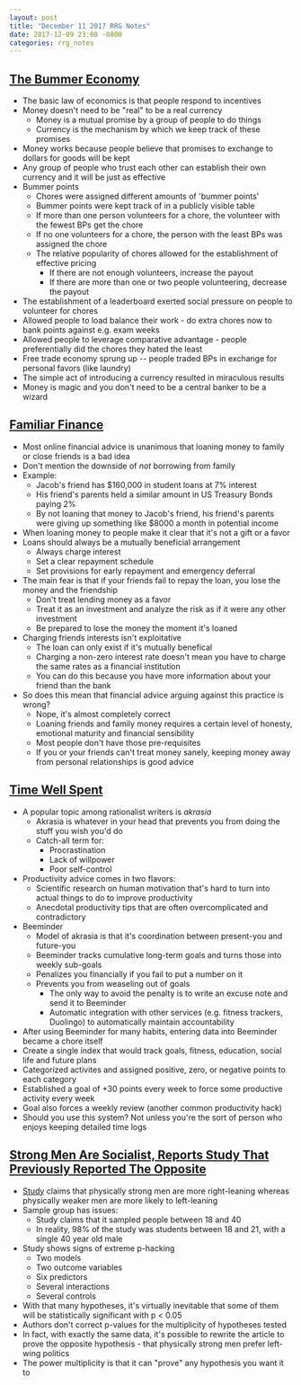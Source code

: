 ```yaml
---
layout: post
title: "December 11 2017 RRG Notes"
date: 2017-12-09 23:00 -0800
categories: rrg_notes
---
```


## [The Bummer Economy](https://putanumonit.com/2016/04/02/021_bummer/)
* The basic law of economics is that people respond to incentives
* Money doesn't need to be "real" to be a real currency
  * Money is a mutual promise by a group of people to do things
  * Currency is the mechanism by which we keep track of these promises
* Money works because people believe that promises to exchange to dollars for goods will be kept
* Any group of people who trust each other can establish their own currency and it will be just as effective
* Bummer points
  * Chores were assigned different amounts of 'bummer points'
  * Bummer points were kept track of in a publicly visible table
  * If more than one person volunteers for a chore, the volunteer with the fewest BPs get the chore
  * If no one volunteers for a chore, the person with the least BPs was assigned the chore
  * The relative popularity of chores allowed for the establishment of effective pricing
    * If there are not enough volunteers, increase the payout
    * If there are more than one or two people volunteering, decrease the payout
* The establishment of a leaderboard exerted social pressure on people to volunteer for chores
* Allowed people to load balance their work - do extra chores now to bank points against e.g. exam weeks
* Allowed people to leverage comparative advantage - people preferentially did the chores they hated the least
* Free trade economy sprung up -- people traded BPs in exchange for personal favors (like laundry)
* The simple act of introducing a currency resulted in miraculous results
* Money is magic and you don't need to be a central banker to be a wizard

## [Familiar Finance](https://putanumonit.com/2017/02/27/familiar-finance/)
* Most online financial advice is unanimous that loaning money to family or close friends is a bad idea
* Don't mention the downside of *not* borrowing from family
* Example:
  * Jacob's friend has $160,000 in student loans at 7% interest
  * His friend's parents held a similar amount in US Treasury Bonds paying 2%
  * By not loaning that money to Jacob's friend, his friend's parents were giving up something like $8000 a month in potential income
* When loaning money to people make it clear that it's not a gift or a favor
* Loans should always be a mutually beneficial arrangement
  * Always charge interest
  * Set a clear repayment schedule
  * Set provisions for early repayment and emergency deferral
* The main fear is that if your friends fail to repay the loan, you lose the money and the friendship
  * Don't treat lending money as a favor
  * Treat it as an investment and analyze the risk as if it were any other investment
  * Be prepared to lose the money the moment it's loaned
* Charging friends interests isn't exploitative
  * The loan can only exist if it's mutually benefical
  * Charging a non-zero interest rate doesn't mean you have to charge the same rates as a financial institution
  * You can do this because you have more information about your friend than the bank
* So does this mean that financial advice arguing against this practice is wrong?
  * Nope, it's almost completely correct
  * Loaning friends and family money requires a certain level of honesty, emotional maturity and financial sensibility
  * Most people don't have those pre-requisites
  * If you or your friends can't treat money sanely, keeping money away from personal relationships is good advice

## [Time Well Spent](https://putanumonit.com/2017/05/09/time-well-spent/)
* A popular topic among rationalist writers is *akrasia*
  * Akrasia is whatever in your head that prevents you from doing the stuff you wish you'd do
  * Catch-all term for:
    * Procrastination
    * Lack of willpower
    * Poor self-control
* Productivity advice comes in two flavors:
  * Scientific research on human motivation that's hard to turn into actual things to do to improve productivity
  * Anecdotal productivity tips that are often overcomplicated and contradictory
* Beeminder
  * Model of akrasia is that it's coordination between present-you and future-you
  * Beeminder tracks cumulative long-term goals and turns those into weekly sub-goals
  * Penalizes you financially if you fail to put a number on it
  * Prevents you from weaseling out of goals
    * The only way to avoid the penalty is to write an excuse note and send it to Beeminder
    * Automatic integration with other services (e.g. fitness trackers, Duolingo) to automatically maintain accountability
* After using Beeminder for many habits, entering data into Beeminder became a chore itself
* Create a single index that would track goals, fitness, education, social life and future plans
* Categorized activites and assigned positive, zero, or negative points to each category
* Established a goal of +30 points every week to force some productive activity every week
* Goal also forces a weekly review (another common productivity hack)
* Should you use this system? Not unless you're the sort of person who enjoys keeping detailed time logs

## [Strong Men Are Socialist, Reports Study That Previously Reported The Opposite](https://putanumonit.com/2017/05/27/strong-men-are-socialist-reports-a-study-that-previously-reported-the-opposite/)
* [Study](http://www.ehbonline.org/article/S1090-51381630390-7/fulltext) claims that physically strong men are more right-leaning whereas physically weaker men are more likely to left-leaning
* Sample group has issues:
  * Study claims that it sampled people between 18 and 40
  * In reality, 98% of the study was students between 18 and 21, with a single 40 year old male
* Study shows signs of extreme p-hacking
  * Two models
  * Two outcome variables
  * Six predictors
  * Several interactions
  * Several controls
* With that many hypotheses, it's virtually inevitable that some of them will be statistically significant with p < 0.05
* Authors don't correct p-values for the multiplicity of hypotheses tested
* In fact, with exactly the same data, it's possible to rewrite the article to prove the opposite hypothesis - that physically strong men prefer left-wing politics
* The power multiplicity is that it can "prove" any hypothesis you want it to
